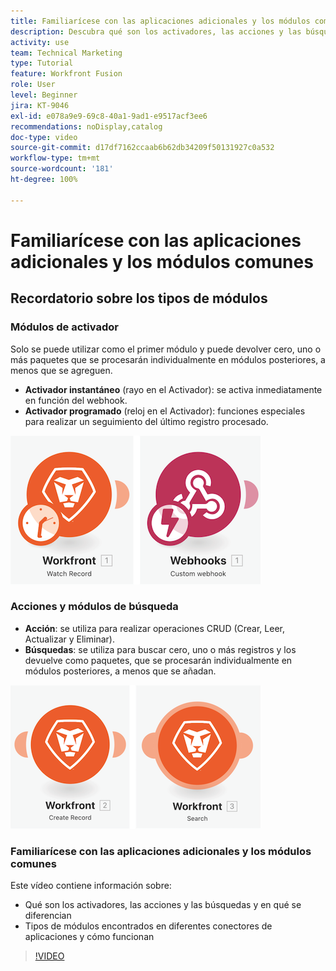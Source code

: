 ```yaml
---
title: Familiarícese con las aplicaciones adicionales y los módulos comunes
description: Descubra qué son los activadores, las acciones y las búsquedas y cómo funcionan en  [!DNL Adobe Workfront Fusion] los tipos de módulos que se encuentran en diferentes conectores de aplicaciones.
activity: use
team: Technical Marketing
type: Tutorial
feature: Workfront Fusion
role: User
level: Beginner
jira: KT-9046
exl-id: e078a9e9-69c8-40a1-9ad1-e9517acf3ee6
recommendations: noDisplay,catalog
doc-type: video
source-git-commit: d17df7162ccaab6b62db34209f50131927c0a532
workflow-type: tm+mt
source-wordcount: '181'
ht-degree: 100%

---
```


# Familiarícese con las aplicaciones adicionales y los módulos comunes

## Recordatorio sobre los tipos de módulos

### Módulos de activador

Solo se puede utilizar como el primer módulo y puede devolver cero, uno o más paquetes que se procesarán individualmente en módulos posteriores, a menos que se agreguen.

* **Activador instantáneo** (rayo en el Activador): se activa inmediatamente en función del webhook.
* **Activador programado** (reloj en el Activador): funciones especiales para realizar un seguimiento del último registro procesado.

![Una imagen de los módulos de activador](assets/beyond-basic-modules-1.png)

### Acciones y módulos de búsqueda

* **Acción**: se utiliza para realizar operaciones CRUD (Crear, Leer, Actualizar y Eliminar).
* **Búsquedas**: se utiliza para buscar cero, uno o más registros y los devuelve como paquetes, que se procesarán individualmente en módulos posteriores, a menos que se añadan.

![Una imagen de los módulos de acción y búsqueda](assets/beyond-basic-modules-2.png)

### Familiarícese con las aplicaciones adicionales y los módulos comunes

Este vídeo contiene información sobre:

* Qué son los activadores, las acciones y las búsquedas y en qué se diferencian
* Tipos de módulos encontrados en diferentes conectores de aplicaciones y cómo funcionan

>[!VIDEO](https://video.tv.adobe.com/v/3417436/?quality=12&learn=on&enablevpops&captions=spa)
